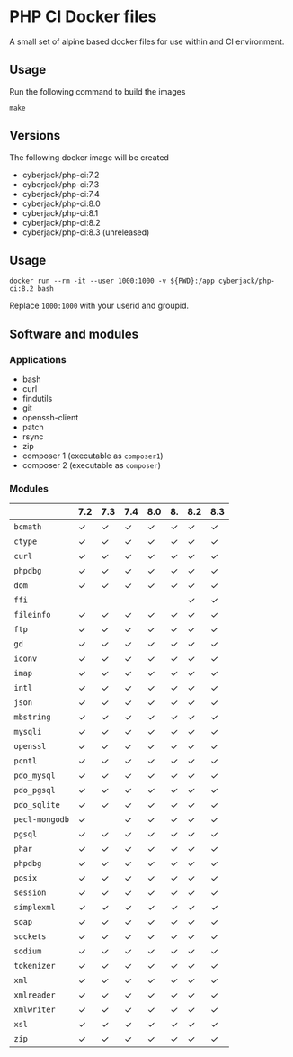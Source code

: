 # PHP CI Docker files

A small set of alpine based docker files for use within and CI environment.

## Usage

Run the following command to build the images 

    make

## Versions

The following docker image will be created

* cyberjack/php-ci:7.2
* cyberjack/php-ci:7.3
* cyberjack/php-ci:7.4
* cyberjack/php-ci:8.0
* cyberjack/php-ci:8.1
* cyberjack/php-ci:8.2
* cyberjack/php-ci:8.3 (unreleased)

## Usage

    docker run --rm -it --user 1000:1000 -v ${PWD}:/app cyberjack/php-ci:8.2 bash

Replace `1000:1000` with your userid and groupid.

## Software and modules

### Applications

* bash
* curl
* findutils
* git
* openssh-client
* patch
* rsync
* zip
* composer 1 (executable as `composer1`)
* composer 2 (executable as `composer`)

### Modules

|                | 7.2     | 7.3     | 7.4     | 8.0     | 8.      | 8.2     | 8.3     |
|----------------|---------|---------|---------|---------|---------|---------|---------|
| `bcmath`       | &check; | &check; | &check; | &check; | &check; | &check; | &check; |
| `ctype`        | &check; | &check; | &check; | &check; | &check; | &check; | &check; |
| `curl`         | &check; | &check; | &check; | &check; | &check; | &check; | &check; |
| `phpdbg`       | &check; | &check; | &check; | &check; | &check; | &check; | &check; |
| `dom`          | &check; | &check; | &check; | &check; | &check; | &check; | &check; |
| `ffi`          |         |         |         |         |         | &check; | &check; |
| `fileinfo`     | &check; | &check; | &check; | &check; | &check; | &check; | &check; |
| `ftp`          | &check; | &check; | &check; | &check; | &check; | &check; | &check; |
| `gd`           | &check; | &check; | &check; | &check; | &check; | &check; | &check; |
| `iconv`        | &check; | &check; | &check; | &check; | &check; | &check; | &check; |
| `imap`         | &check; | &check; | &check; | &check; | &check; | &check; | &check; |
| `intl`         | &check; | &check; | &check; | &check; | &check; | &check; | &check; |
| `json`         | &check; | &check; | &check; | &check; | &check; | &check; | &check; |
| `mbstring`     | &check; | &check; | &check; | &check; | &check; | &check; | &check; |
| `mysqli`       | &check; | &check; | &check; | &check; | &check; | &check; | &check; |
| `openssl`      | &check; | &check; | &check; | &check; | &check; | &check; | &check; |
| `pcntl`        | &check; | &check; | &check; | &check; | &check; | &check; | &check; |
| `pdo_mysql`    | &check; | &check; | &check; | &check; | &check; | &check; | &check; |
| `pdo_pgsql`    | &check; | &check; | &check; | &check; | &check; | &check; | &check; |
| `pdo_sqlite`   | &check; | &check; | &check; | &check; | &check; | &check; | &check; |
| `pecl-mongodb` | &check; |         | &check; | &check; | &check; | &check; | &check; |
| `pgsql`        | &check; | &check; | &check; | &check; | &check; | &check; | &check; |
| `phar`         | &check; | &check; | &check; | &check; | &check; | &check; | &check; |
| `phpdbg`       | &check; | &check; | &check; | &check; | &check; | &check; | &check; |
| `posix`        | &check; | &check; | &check; | &check; | &check; | &check; | &check; |
| `session`      | &check; | &check; | &check; | &check; | &check; | &check; | &check; |
| `simplexml`    | &check; | &check; | &check; | &check; | &check; | &check; | &check; |
| `soap`         | &check; | &check; | &check; | &check; | &check; | &check; | &check; |
| `sockets`      | &check; | &check; | &check; | &check; | &check; | &check; | &check; |
| `sodium`       | &check; | &check; | &check; | &check; | &check; | &check; | &check; |
| `tokenizer`    | &check; | &check; | &check; | &check; | &check; | &check; | &check; |
| `xml`          | &check; | &check; | &check; | &check; | &check; | &check; | &check; |
| `xmlreader`    | &check; | &check; | &check; | &check; | &check; | &check; | &check; |
| `xmlwriter`    | &check; | &check; | &check; | &check; | &check; | &check; | &check; |
| `xsl`          | &check; | &check; | &check; | &check; | &check; | &check; | &check; |
| `zip`          | &check; | &check; | &check; | &check; | &check; | &check; | &check; |

